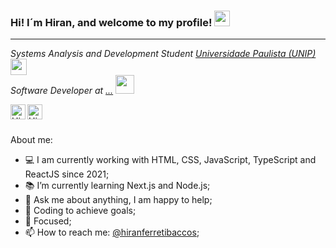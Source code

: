 ### Hi! I´m Hiran, and welcome to my profile! <img src="https://media.giphy.com/media/hvRJCLFzcasrR4ia7z/giphy.gif" width="25px">
<hr>

<p>
   <em>
      Systems Analysis and Development Student <a target="_blank" href="https://www.unip.br/">Universidade Paulista (UNIP)</a>
      <img src="https://media2.giphy.com/media/SUEN0j6R09jeEriEWr/giphy.gif?cid=ecf05e47f4f5jrf5a45vtjw830ten75mii34yk8rc7h099mv&rid=giphy.gif" width="26">
      </br>
      Software Developer at <a target="_blank" href="#/">...</a>
      <img src="https://media.giphy.com/media/WUlplcMpOCEmTGBtBW/giphy.gif" width="30"> 
   </em>
</p>

<a href="https://www.linkedin.com/in/hiran-ferreti-baccos/">
  <img align="left" alt="Hiran's LinkdedIn" width="24px" src="https://cdn-icons-png.flaticon.com/512/174/174857.png" />
</a>

<a href="https://www.instagram.com/hiranfb/">
  <img align="left" alt="Hiran's Instagram" width="24px" src="https://upload.wikimedia.org/wikipedia/commons/thumb/a/a5/Instagram_icon.png/1024px-Instagram_icon.png" />
</a>
<br><br>

About me:

- 💻 I am currently working with HTML, CSS, JavaScript, TypeScript and ReactJS since 2021;
- 📚 I’m currently learning Next.js and Node.js; 
- 💬 Ask me about anything, I am happy to help;
- 🚀 Coding to achieve goals;
- 🎯 Focused;
- 📫 How to reach me: [@hiranferretibaccos](https://www.linkedin.com/in/hiran-ferreti-baccos/);
